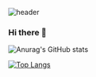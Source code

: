 ![header](https://capsule-render.vercel.app/api?type=wave)

### Hi there 👋


![Anurag's GitHub stats](https://github-readme-stats.vercel.app/api?username=seon-mikim&show_icons=true&theme=radical)

[![Top Langs](https://github-readme-stats.vercel.app/api/top-langs/?username=seon-mikim)](https://github.com/anuraghazra/github-readme-stats)


<!--
**seon-mikim/seon-mikim** is a ✨ _special_ ✨ repository because its `README.md` (this file) appears on your GitHub profile.
